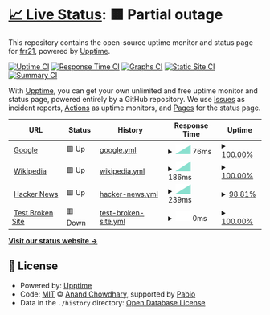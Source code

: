 # [📈 Live Status](https://frr21.github.io/21UP): <!--live status--> **🟧 Partial outage**

This repository contains the open-source uptime monitor and status page for [frr21](https://frr21.github.io/21UP), powered by [Upptime](https://github.com/upptime/upptime).

[![Uptime CI](https://github.com/frr21/21UP/workflows/Uptime%20CI/badge.svg)](https://github.com/frr21/21UP/actions?query=workflow%3A%22Uptime+CI%22)
[![Response Time CI](https://github.com/frr21/21UP/workflows/Response%20Time%20CI/badge.svg)](https://github.com/frr21/21UP/actions?query=workflow%3A%22Response+Time+CI%22)
[![Graphs CI](https://github.com/frr21/21UP/workflows/Graphs%20CI/badge.svg)](https://github.com/frr21/21UP/actions?query=workflow%3A%22Graphs+CI%22)
[![Static Site CI](https://github.com/frr21/21UP/workflows/Static%20Site%20CI/badge.svg)](https://github.com/frr21/21UP/actions?query=workflow%3A%22Static+Site+CI%22)
[![Summary CI](https://github.com/frr21/21UP/workflows/Summary%20CI/badge.svg)](https://github.com/frr21/21UP/actions?query=workflow%3A%22Summary+CI%22)

With [Upptime](https://upptime.js.org), you can get your own unlimited and free uptime monitor and status page, powered entirely by a GitHub repository. We use [Issues](https://github.com/frr21/21UP/issues) as incident reports, [Actions](https://github.com/frr21/21UP/actions) as uptime monitors, and [Pages](https://frr21.github.io/21UP) for the status page.

<!--start: status pages-->
<!-- This summary is generated by Upptime (https://github.com/upptime/upptime) -->
<!-- Do not edit this manually, your changes will be overwritten -->
<!-- prettier-ignore -->
| URL | Status | History | Response Time | Uptime |
| --- | ------ | ------- | ------------- | ------ |
| <img alt="" src="https://icons.duckduckgo.com/ip3/www.google.com.ico" height="13"> [Google](https://www.google.com) | 🟩 Up | [google.yml](https://github.com/frr21/21UP/commits/HEAD/history/google.yml) | <details><summary><img alt="Response time graph" src="./graphs/google/response-time-week.png" height="20"> 76ms</summary><br><a href="https://frr21.github.io/21UP/history/google"><img alt="Response time 76" src="https://img.shields.io/endpoint?url=https%3A%2F%2Fraw.githubusercontent.com%2Ffrr21%2F21UP%2FHEAD%2Fapi%2Fgoogle%2Fresponse-time.json"></a><br><a href="https://frr21.github.io/21UP/history/google"><img alt="24-hour response time 76" src="https://img.shields.io/endpoint?url=https%3A%2F%2Fraw.githubusercontent.com%2Ffrr21%2F21UP%2FHEAD%2Fapi%2Fgoogle%2Fresponse-time-day.json"></a><br><a href="https://frr21.github.io/21UP/history/google"><img alt="7-day response time 76" src="https://img.shields.io/endpoint?url=https%3A%2F%2Fraw.githubusercontent.com%2Ffrr21%2F21UP%2FHEAD%2Fapi%2Fgoogle%2Fresponse-time-week.json"></a><br><a href="https://frr21.github.io/21UP/history/google"><img alt="30-day response time 76" src="https://img.shields.io/endpoint?url=https%3A%2F%2Fraw.githubusercontent.com%2Ffrr21%2F21UP%2FHEAD%2Fapi%2Fgoogle%2Fresponse-time-month.json"></a><br><a href="https://frr21.github.io/21UP/history/google"><img alt="1-year response time 76" src="https://img.shields.io/endpoint?url=https%3A%2F%2Fraw.githubusercontent.com%2Ffrr21%2F21UP%2FHEAD%2Fapi%2Fgoogle%2Fresponse-time-year.json"></a></details> | <details><summary><a href="https://frr21.github.io/21UP/history/google">100.00%</a></summary><a href="https://frr21.github.io/21UP/history/google"><img alt="All-time uptime 100.00%" src="https://img.shields.io/endpoint?url=https%3A%2F%2Fraw.githubusercontent.com%2Ffrr21%2F21UP%2FHEAD%2Fapi%2Fgoogle%2Fuptime.json"></a><br><a href="https://frr21.github.io/21UP/history/google"><img alt="24-hour uptime 100.00%" src="https://img.shields.io/endpoint?url=https%3A%2F%2Fraw.githubusercontent.com%2Ffrr21%2F21UP%2FHEAD%2Fapi%2Fgoogle%2Fuptime-day.json"></a><br><a href="https://frr21.github.io/21UP/history/google"><img alt="7-day uptime 100.00%" src="https://img.shields.io/endpoint?url=https%3A%2F%2Fraw.githubusercontent.com%2Ffrr21%2F21UP%2FHEAD%2Fapi%2Fgoogle%2Fuptime-week.json"></a><br><a href="https://frr21.github.io/21UP/history/google"><img alt="30-day uptime 100.00%" src="https://img.shields.io/endpoint?url=https%3A%2F%2Fraw.githubusercontent.com%2Ffrr21%2F21UP%2FHEAD%2Fapi%2Fgoogle%2Fuptime-month.json"></a><br><a href="https://frr21.github.io/21UP/history/google"><img alt="1-year uptime 100.00%" src="https://img.shields.io/endpoint?url=https%3A%2F%2Fraw.githubusercontent.com%2Ffrr21%2F21UP%2FHEAD%2Fapi%2Fgoogle%2Fuptime-year.json"></a></details>
| <img alt="" src="https://icons.duckduckgo.com/ip3/en.wikipedia.org.ico" height="13"> [Wikipedia](https://en.wikipedia.org) | 🟩 Up | [wikipedia.yml](https://github.com/frr21/21UP/commits/HEAD/history/wikipedia.yml) | <details><summary><img alt="Response time graph" src="./graphs/wikipedia/response-time-week.png" height="20"> 186ms</summary><br><a href="https://frr21.github.io/21UP/history/wikipedia"><img alt="Response time 186" src="https://img.shields.io/endpoint?url=https%3A%2F%2Fraw.githubusercontent.com%2Ffrr21%2F21UP%2FHEAD%2Fapi%2Fwikipedia%2Fresponse-time.json"></a><br><a href="https://frr21.github.io/21UP/history/wikipedia"><img alt="24-hour response time 186" src="https://img.shields.io/endpoint?url=https%3A%2F%2Fraw.githubusercontent.com%2Ffrr21%2F21UP%2FHEAD%2Fapi%2Fwikipedia%2Fresponse-time-day.json"></a><br><a href="https://frr21.github.io/21UP/history/wikipedia"><img alt="7-day response time 186" src="https://img.shields.io/endpoint?url=https%3A%2F%2Fraw.githubusercontent.com%2Ffrr21%2F21UP%2FHEAD%2Fapi%2Fwikipedia%2Fresponse-time-week.json"></a><br><a href="https://frr21.github.io/21UP/history/wikipedia"><img alt="30-day response time 186" src="https://img.shields.io/endpoint?url=https%3A%2F%2Fraw.githubusercontent.com%2Ffrr21%2F21UP%2FHEAD%2Fapi%2Fwikipedia%2Fresponse-time-month.json"></a><br><a href="https://frr21.github.io/21UP/history/wikipedia"><img alt="1-year response time 186" src="https://img.shields.io/endpoint?url=https%3A%2F%2Fraw.githubusercontent.com%2Ffrr21%2F21UP%2FHEAD%2Fapi%2Fwikipedia%2Fresponse-time-year.json"></a></details> | <details><summary><a href="https://frr21.github.io/21UP/history/wikipedia">100.00%</a></summary><a href="https://frr21.github.io/21UP/history/wikipedia"><img alt="All-time uptime 100.00%" src="https://img.shields.io/endpoint?url=https%3A%2F%2Fraw.githubusercontent.com%2Ffrr21%2F21UP%2FHEAD%2Fapi%2Fwikipedia%2Fuptime.json"></a><br><a href="https://frr21.github.io/21UP/history/wikipedia"><img alt="24-hour uptime 100.00%" src="https://img.shields.io/endpoint?url=https%3A%2F%2Fraw.githubusercontent.com%2Ffrr21%2F21UP%2FHEAD%2Fapi%2Fwikipedia%2Fuptime-day.json"></a><br><a href="https://frr21.github.io/21UP/history/wikipedia"><img alt="7-day uptime 100.00%" src="https://img.shields.io/endpoint?url=https%3A%2F%2Fraw.githubusercontent.com%2Ffrr21%2F21UP%2FHEAD%2Fapi%2Fwikipedia%2Fuptime-week.json"></a><br><a href="https://frr21.github.io/21UP/history/wikipedia"><img alt="30-day uptime 100.00%" src="https://img.shields.io/endpoint?url=https%3A%2F%2Fraw.githubusercontent.com%2Ffrr21%2F21UP%2FHEAD%2Fapi%2Fwikipedia%2Fuptime-month.json"></a><br><a href="https://frr21.github.io/21UP/history/wikipedia"><img alt="1-year uptime 100.00%" src="https://img.shields.io/endpoint?url=https%3A%2F%2Fraw.githubusercontent.com%2Ffrr21%2F21UP%2FHEAD%2Fapi%2Fwikipedia%2Fuptime-year.json"></a></details>
| <img alt="" src="https://icons.duckduckgo.com/ip3/news.ycombinator.com.ico" height="13"> [Hacker News](https://news.ycombinator.com) | 🟩 Up | [hacker-news.yml](https://github.com/frr21/21UP/commits/HEAD/history/hacker-news.yml) | <details><summary><img alt="Response time graph" src="./graphs/hacker-news/response-time-week.png" height="20"> 239ms</summary><br><a href="https://frr21.github.io/21UP/history/hacker-news"><img alt="Response time 239" src="https://img.shields.io/endpoint?url=https%3A%2F%2Fraw.githubusercontent.com%2Ffrr21%2F21UP%2FHEAD%2Fapi%2Fhacker-news%2Fresponse-time.json"></a><br><a href="https://frr21.github.io/21UP/history/hacker-news"><img alt="24-hour response time 239" src="https://img.shields.io/endpoint?url=https%3A%2F%2Fraw.githubusercontent.com%2Ffrr21%2F21UP%2FHEAD%2Fapi%2Fhacker-news%2Fresponse-time-day.json"></a><br><a href="https://frr21.github.io/21UP/history/hacker-news"><img alt="7-day response time 239" src="https://img.shields.io/endpoint?url=https%3A%2F%2Fraw.githubusercontent.com%2Ffrr21%2F21UP%2FHEAD%2Fapi%2Fhacker-news%2Fresponse-time-week.json"></a><br><a href="https://frr21.github.io/21UP/history/hacker-news"><img alt="30-day response time 239" src="https://img.shields.io/endpoint?url=https%3A%2F%2Fraw.githubusercontent.com%2Ffrr21%2F21UP%2FHEAD%2Fapi%2Fhacker-news%2Fresponse-time-month.json"></a><br><a href="https://frr21.github.io/21UP/history/hacker-news"><img alt="1-year response time 239" src="https://img.shields.io/endpoint?url=https%3A%2F%2Fraw.githubusercontent.com%2Ffrr21%2F21UP%2FHEAD%2Fapi%2Fhacker-news%2Fresponse-time-year.json"></a></details> | <details><summary><a href="https://frr21.github.io/21UP/history/hacker-news">98.81%</a></summary><a href="https://frr21.github.io/21UP/history/hacker-news"><img alt="All-time uptime 99.99%" src="https://img.shields.io/endpoint?url=https%3A%2F%2Fraw.githubusercontent.com%2Ffrr21%2F21UP%2FHEAD%2Fapi%2Fhacker-news%2Fuptime.json"></a><br><a href="https://frr21.github.io/21UP/history/hacker-news"><img alt="24-hour uptime 91.70%" src="https://img.shields.io/endpoint?url=https%3A%2F%2Fraw.githubusercontent.com%2Ffrr21%2F21UP%2FHEAD%2Fapi%2Fhacker-news%2Fuptime-day.json"></a><br><a href="https://frr21.github.io/21UP/history/hacker-news"><img alt="7-day uptime 98.81%" src="https://img.shields.io/endpoint?url=https%3A%2F%2Fraw.githubusercontent.com%2Ffrr21%2F21UP%2FHEAD%2Fapi%2Fhacker-news%2Fuptime-week.json"></a><br><a href="https://frr21.github.io/21UP/history/hacker-news"><img alt="30-day uptime 99.73%" src="https://img.shields.io/endpoint?url=https%3A%2F%2Fraw.githubusercontent.com%2Ffrr21%2F21UP%2FHEAD%2Fapi%2Fhacker-news%2Fuptime-month.json"></a><br><a href="https://frr21.github.io/21UP/history/hacker-news"><img alt="1-year uptime 99.98%" src="https://img.shields.io/endpoint?url=https%3A%2F%2Fraw.githubusercontent.com%2Ffrr21%2F21UP%2FHEAD%2Fapi%2Fhacker-news%2Fuptime-year.json"></a></details>
| <img alt="" src="https://icons.duckduckgo.com/ip3/thissitedoesnotexist.koj.co.ico" height="13"> [Test Broken Site](https://thissitedoesnotexist.koj.co) | 🟥 Down | [test-broken-site.yml](https://github.com/frr21/21UP/commits/HEAD/history/test-broken-site.yml) | <details><summary><img alt="Response time graph" src="./graphs/test-broken-site/response-time-week.png" height="20"> 0ms</summary><br><a href="https://frr21.github.io/21UP/history/test-broken-site"><img alt="Response time 0" src="https://img.shields.io/endpoint?url=https%3A%2F%2Fraw.githubusercontent.com%2Ffrr21%2F21UP%2FHEAD%2Fapi%2Ftest-broken-site%2Fresponse-time.json"></a><br><a href="https://frr21.github.io/21UP/history/test-broken-site"><img alt="24-hour response time 0" src="https://img.shields.io/endpoint?url=https%3A%2F%2Fraw.githubusercontent.com%2Ffrr21%2F21UP%2FHEAD%2Fapi%2Ftest-broken-site%2Fresponse-time-day.json"></a><br><a href="https://frr21.github.io/21UP/history/test-broken-site"><img alt="7-day response time 0" src="https://img.shields.io/endpoint?url=https%3A%2F%2Fraw.githubusercontent.com%2Ffrr21%2F21UP%2FHEAD%2Fapi%2Ftest-broken-site%2Fresponse-time-week.json"></a><br><a href="https://frr21.github.io/21UP/history/test-broken-site"><img alt="30-day response time 0" src="https://img.shields.io/endpoint?url=https%3A%2F%2Fraw.githubusercontent.com%2Ffrr21%2F21UP%2FHEAD%2Fapi%2Ftest-broken-site%2Fresponse-time-month.json"></a><br><a href="https://frr21.github.io/21UP/history/test-broken-site"><img alt="1-year response time 0" src="https://img.shields.io/endpoint?url=https%3A%2F%2Fraw.githubusercontent.com%2Ffrr21%2F21UP%2FHEAD%2Fapi%2Ftest-broken-site%2Fresponse-time-year.json"></a></details> | <details><summary><a href="https://frr21.github.io/21UP/history/test-broken-site">100.00%</a></summary><a href="https://frr21.github.io/21UP/history/test-broken-site"><img alt="All-time uptime 100.00%" src="https://img.shields.io/endpoint?url=https%3A%2F%2Fraw.githubusercontent.com%2Ffrr21%2F21UP%2FHEAD%2Fapi%2Ftest-broken-site%2Fuptime.json"></a><br><a href="https://frr21.github.io/21UP/history/test-broken-site"><img alt="24-hour uptime 100.00%" src="https://img.shields.io/endpoint?url=https%3A%2F%2Fraw.githubusercontent.com%2Ffrr21%2F21UP%2FHEAD%2Fapi%2Ftest-broken-site%2Fuptime-day.json"></a><br><a href="https://frr21.github.io/21UP/history/test-broken-site"><img alt="7-day uptime 100.00%" src="https://img.shields.io/endpoint?url=https%3A%2F%2Fraw.githubusercontent.com%2Ffrr21%2F21UP%2FHEAD%2Fapi%2Ftest-broken-site%2Fuptime-week.json"></a><br><a href="https://frr21.github.io/21UP/history/test-broken-site"><img alt="30-day uptime 100.00%" src="https://img.shields.io/endpoint?url=https%3A%2F%2Fraw.githubusercontent.com%2Ffrr21%2F21UP%2FHEAD%2Fapi%2Ftest-broken-site%2Fuptime-month.json"></a><br><a href="https://frr21.github.io/21UP/history/test-broken-site"><img alt="1-year uptime 100.00%" src="https://img.shields.io/endpoint?url=https%3A%2F%2Fraw.githubusercontent.com%2Ffrr21%2F21UP%2FHEAD%2Fapi%2Ftest-broken-site%2Fuptime-year.json"></a></details>

<!--end: status pages-->

[**Visit our status website →**](https://frr21.github.io/21UP)

## 📄 License

- Powered by: [Upptime](https://github.com/upptime/upptime)
- Code: [MIT](./LICENSE) © [Anand Chowdhary](https://anandchowdhary.com), supported by [Pabio](https://pabio.com)
- Data in the `./history` directory: [Open Database License](https://opendatacommons.org/licenses/odbl/1-0/)
